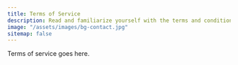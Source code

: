 ```yaml
---
title: Terms of Service
description: Read and familiarize yourself with the terms and conditions that govern the use of this website.
image: "/assets/images/bg-contact.jpg"
sitemap: false
---
```


Terms of service goes here.
